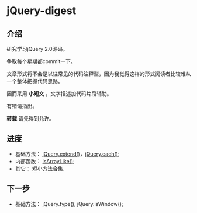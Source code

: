 # jQuery-digest

## 介绍

研究学习jQuery 2.0源码。

争取每个星期都commit一下。

文章形式将不会是以往常见的代码注释型，因为我觉得这样的形式阅读者比较难从一个整体把握代码思路。

因而采用 **小短文** ，文字描述加代码片段辅助。

有错请指出。

**转载** 请先得到允许。

## 进度

- 基础方法： [jQuery.extend()](https://github.com/CalvinChen/jQuery-digest/blob/master/article/jquery.extend.md)，[jQuery.each()](https://github.com/CalvinChen/jQuery-digest/blob/master/article/jquery.each.md);
- 内部函数： [isArrayLike()](https://github.com/CalvinChen/jQuery-digest/blob/master/article/private/isArrayLike.md);
- 其它： 短小方法合集.
## 下一步

- 基础方法： jQuery.type(), jQuery.isWindow();
